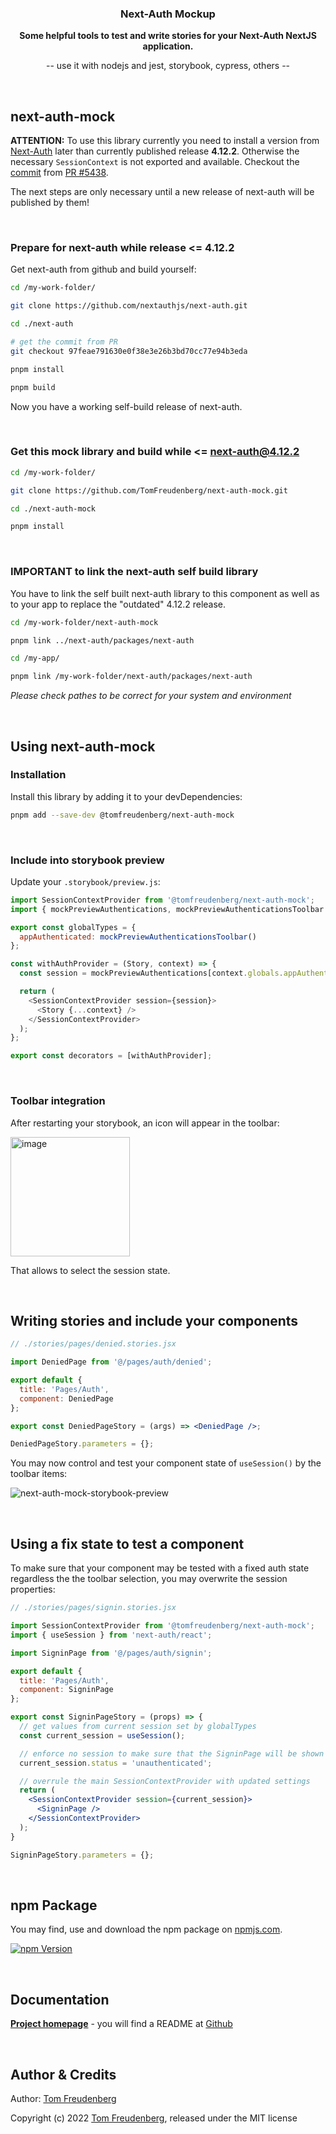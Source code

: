 <h3 align="center">Next-Auth Mockup</h3>
<p align="center">
  <strong>Some helpful tools to test and write stories for your Next-Auth NextJS application.</strong>
</p>
<p align="center">
-- use it with nodejs and jest, storybook, cypress, others --
</p>

<br>


## next-auth-mock

**ATTENTION:** To use this library currently you need to install a version from [Next-Auth](https://github.com/nextauthjs/next-auth) later than currently published release **4.12.2**. Otherwise the necessary `SessionContext` is not exported and available. Checkout the [commit](https://github.com/nextauthjs/next-auth/commit/97feae791630e0f38e3e26b3bd70cc77e94b3eda) from [PR #5438](https://github.com/nextauthjs/next-auth/pull/5438).

The next steps are only necessary until a new release of next-auth will be published by them!

<br>


### Prepare for next-auth while release <= 4.12.2

Get next-auth from github and build yourself:

```bash
cd /my-work-folder/

git clone https://github.com/nextauthjs/next-auth.git

cd ./next-auth

# get the commit from PR
git checkout 97feae791630e0f38e3e26b3bd70cc77e94b3eda

pnpm install

pnpm build
```

Now you have a working self-build release of next-auth.

<br>


### Get this mock library and build while <= next-auth@4.12.2

```bash
cd /my-work-folder/

git clone https://github.com/TomFreudenberg/next-auth-mock.git

cd ./next-auth-mock

pnpm install
```

<br>


### IMPORTANT to link the next-auth self build library

You have to link the self built next-auth library to this component as well as to your app to replace the "outdated" 4.12.2 release.

```bash
cd /my-work-folder/next-auth-mock

pnpm link ../next-auth/packages/next-auth

cd /my-app/

pnpm link /my-work-folder/next-auth/packages/next-auth
```

_Please check pathes to be correct for your system and environment_

<br>


## Using next-auth-mock

### Installation

Install this library by adding it to your devDependencies:

```bash
pnpm add --save-dev @tomfreudenberg/next-auth-mock
```

<br>

### Include into storybook preview

Update your `.storybook/preview.js`:

```js
import SessionContextProvider from '@tomfreudenberg/next-auth-mock';
import { mockPreviewAuthentications, mockPreviewAuthenticationsToolbar } from '@tomfreudenberg/next-auth-mock/storybook';

export const globalTypes = {
  appAuthenticated: mockPreviewAuthenticationsToolbar()
};

const withAuthProvider = (Story, context) => {
  const session = mockPreviewAuthentications[context.globals.appAuthenticated]?.session;

  return (
    <SessionContextProvider session={session}>
      <Story {...context} />
    </SessionContextProvider>
  );
};

export const decorators = [withAuthProvider];
```

<br>

### Toolbar integration

After restarting your storybook, an icon will appear in the toolbar:

<img width="191" alt="image" src="https://user-images.githubusercontent.com/410087/193901653-12114ea3-9a4c-4d93-ac93-46576a2409e6.png">

That allows to select the session state.

<br>


## Writing stories and include your components

```jsx
// ./stories/pages/denied.stories.jsx

import DeniedPage from '@/pages/auth/denied';

export default {
  title: 'Pages/Auth',
  component: DeniedPage
};

export const DeniedPageStory = (args) => <DeniedPage />;

DeniedPageStory.parameters = {};
```

You may now control and test your component state of `useSession()` by the toolbar items:

![next-auth-mock-storybook-preview](https://user-images.githubusercontent.com/410087/193903296-0c0ba17d-0c81-4034-afb2-36f5214ad5bc.gif)

<br>


## Using a fix state to test a component

To make sure that your component may be tested with a fixed auth state regardless the the toolbar selection, you may overwrite the session properties:

```jsx
// ./stories/pages/signin.stories.jsx

import SessionContextProvider from '@tomfreudenberg/next-auth-mock';
import { useSession } from 'next-auth/react';

import SigninPage from '@/pages/auth/signin';

export default {
  title: 'Pages/Auth',
  component: SigninPage
};

export const SigninPageStory = (props) => {
  // get values from current session set by globalTypes
  const current_session = useSession();

  // enforce no session to make sure that the SigninPage will be shown (not authenticated)
  current_session.status = 'unauthenticated';

  // overrule the main SessionContextProvider with updated settings
  return (
    <SessionContextProvider session={current_session}>
      <SigninPage />
    </SessionContextProvider>
  );
}

SigninPageStory.parameters = {};
```

<br>


## npm Package

You may find, use and download the npm package on [npmjs.com](https://npmjs.com/package/@tomfreudenberg/next-auth-mock).

[![npm Version](https://img.shields.io/npm/v/@tomfreudenberg/next-auth-mock?style=for-the-badge)](https://npmjs.com/package/@tomfreudenberg/next-auth-mock) &nbsp;

<br>


## Documentation

**[Project homepage](https://github.com/TomFreudenberg/next-auth-mock)** - you will find a README at [Github](https://github.com/TomFreudenberg/next-auth-mock)

<br>


## Author & Credits

Author: [Tom Freudenberg](https://about.me/tom.freudenberg)

Copyright (c) 2022 [Tom Freudenberg](https://github.com/TomFreudenberg/), released under the MIT license
